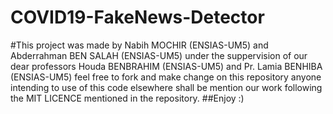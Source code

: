 # COVID19-FakeNews-Detector
#This project was made by Nabih MOCHIR (ENSIAS-UM5) and Abderrahman BEN SALAH (ENSIAS-UM5) under the suppervision of our dear professors Houda BENBRAHIM (ENSIAS-UM5) and Pr. Lamia BENHIBA (ENSIAS-UM5)
feel free to fork and make change on this repository 
anyone intending to use of this code elsewhere shall be mention our work following the MIT LICENCE mentioned in the repository.
##Enjoy :)
